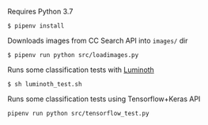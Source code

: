 Requires Python 3.7

`$ pipenv install`

Downloads images from CC Search API into `images/` dir

`$ pipenv run python src/loadimages.py`

Runs some classification tests with [Luminoth](https://luminoth.readthedocs.io)

`$ sh luminoth_test.sh`

Runs some classification tests using Tensorflow+Keras API

`pipenv run python src/tensorflow_test.py`
